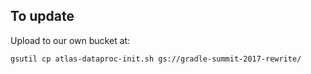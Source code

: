 ## To update

Upload to our own bucket at:

`gsutil cp atlas-dataproc-init.sh gs://gradle-summit-2017-rewrite/`
